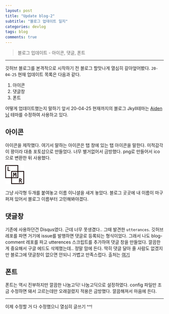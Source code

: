 ```yaml
---
layout: post
title: "Update blog-2"
subtitle: "블로그 업데이트 일지"
categories: devlog
tags: blog
comments: true
---
```


> 블로그 업데이트 - 아이콘, 댓글, 폰트

---

깃허브 블로그를 본격적으로 시작하기 전 블로그 할맛나게 열심히 갈아엎어봤다.
`20-04-25` 현재 업데이트 목록은 다음과 같다.

1. 아이콘
2. 댓글창
3. 폰트

어떻게 업데이트했는지 말하기 앞서 20-04-25 현재까지의 블로그 Jkyll테마는 [Aiden님](https://isme2n.github.io/) 테마를 수정하여 사용하고 있다.

## 아이콘

아이콘을 제작했다. 여기서 말하는 아이콘은 탭 창에 있는 탭 아이콘을 말한다. 미적감각이 꽝이라 대충 포토샵으로 만들었다. 너무 별거없어서 금방했다. png로 만들어서 ico으로 변환한 뒤 사용했다.

![icon](/favicon.ico)

그냥 사각형 두개를 붙여놓고 이름 이니셜을 새겨 놓았다. 블로그 곳곳에 내 이름이 마구 퍼져 있어서 블로그 이름부터 고민해봐야겠다.

## 댓글창

기존에 사용하던건 Disqus였다. 근데 너무 못생겼다.. 그때 발견한 `utterances`. 깃허브 레포를 파면 거기에 issue를 발행하면 댓글로 등록되는 형식이었다. 그래서 나도 blog-comment 레포를 파고 utterences 스크립트를 추가하여 댓글 창을 만들었다. 깔끔한게 중요해서 구글 에드도 삭제했는데.. 정말 맘에 든다. 딱히 댓글 달아 줄 사람도 없겠지만 블로그에 댓글창이 없으면 안되니 가볍고 만족스럽다.
출처는 [여기](https://github.com/utterance/utterances)

## 폰트

폰트는 역시 진부하지만 깔끔한 나눔고딕! 나눔고딕으로 설정하였다. config 파일만 조금 수정하면 돼서 고르는데만 오래걸렸지 적용은 금방했다. 깔끔해져서 마음에 든다.

---

이제 수정할 거 다 수정했으니 열심히 글쓰기 ^^!
